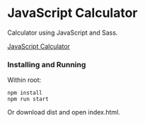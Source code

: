 # JavaScript Calculator

Calculator using JavaScript and Sass.

[JavaScript Calculator](https://projects2.colingillespie.xyz/js-calculator/)

### Installing and Running

Within root:
```
npm install
npm run start
```

Or download dist and open index.html.